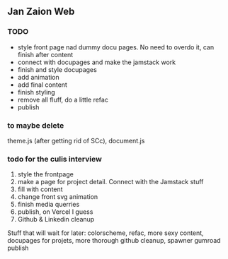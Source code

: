 ## Jan Zaion Web

### TODO

- style front page nad dummy docu pages. No need to overdo it, can finish after content
- connect with docupages and make the jamstack work
- finish and style docupages
- add animation
- add final content
- finish styling
- remove all fluff, do a little refac
- publish

### to maybe delete

theme.js (after getting rid of SCc), document.js

### todo for the culis interview

1. style the frontpage
2. make a page for project detail. Connect with the Jamstack stuff
3. fill with content
4. change front svg animation
5. finish media querries
6. publish, on Vercel I guess
7. Github & Linkedin cleanup

Stuff that will wait for later: colorscheme, refac, more sexy content, docupages for projets, more thorough github cleanup, spawner gumroad publish
